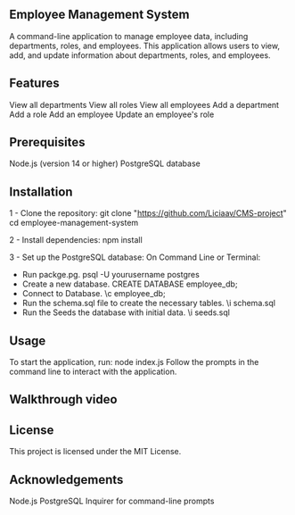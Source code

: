 ## Employee Management System
A command-line application to manage employee data, including departments, roles, and employees. This application allows users to view, add, and update information about departments, roles, and employees.

## Features
View all departments
View all roles
View all employees
Add a department
Add a role
Add an employee
Update an employee's role

## Prerequisites
Node.js (version 14 or higher)
PostgreSQL database

## Installation
1 - Clone the repository:
git clone "https://github.com/Liciaav/CMS-project"
cd employee-management-system

2 - Install dependencies:
npm install

3 - Set up the PostgreSQL database:
On Command Line or Terminal:
- Run packge.pg.
psql -U yourusername postgres
- Create a new database.
CREATE DATABASE employee_db;
- Connect to Database.
\c employee_db;
- Run the schema.sql file to create the necessary tables.
\i schema.sql
- Run the Seeds the database with initial data.
\i seeds.sql

## Usage
To start the application, run:
node index.js
Follow the prompts in the command line to interact with the application.

## Walkthrough video

## License
This project is licensed under the MIT License.

## Acknowledgements
Node.js
PostgreSQL
Inquirer for command-line prompts
